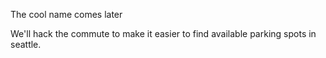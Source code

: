 The cool name comes later

We'll hack the commute to make it easier to find available parking spots in seattle.
